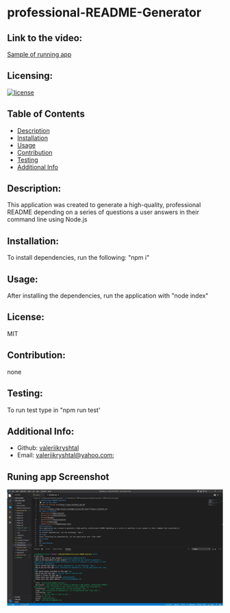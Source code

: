# professional-README-Generator
## Link to the video:
[Sample of running app](https://youtu.be/MwJy_TpD_nQ)
## Licensing:
[![license](https://img.shields.io/badge/license-MIT-blue)](https://shields.io)
## Table of Contents 
- [Description](#description)
- [Installation](#installation)
- [Usage](#usage)
- [Contribution](#contribution)
- [Testing](#testing)
- [Additional Info](#additional-info)
## Description:
This application was created to generate a high-quality, professional README depending on a series of questions a user answers in their command line using Node.js
## Installation:
To install dependencies, run the following: "npm i"
## Usage:
After installing the dependencies, run the application with "node index"
## License:
MIT
## Contribution:
none
## Testing:
To run test type in "npm run test'
## Additional Info:
- Github: [valeriikryshtal](https://github.com/valeriikryshtal)
- Email: valeriikryshtal@yahoo.com;
## Runing app Screenshot
![screenshot](https://github.com/ValeriiKryshtal/professional-README-Generator/blob/main/assets/ReadmeGenerator.jpg) 